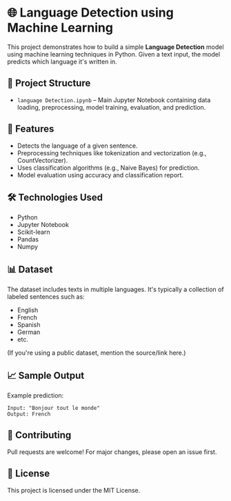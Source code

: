 # 🌐 Language Detection using Machine Learning

This project demonstrates how to build a simple **Language Detection** model using machine learning techniques in Python. Given a text input, the model predicts which language it's written in.

## 📂 Project Structure

* `language Detection.ipynb` – Main Jupyter Notebook containing data loading, preprocessing, model training, evaluation, and prediction.

## 🚀 Features

* Detects the language of a given sentence.
* Preprocessing techniques like tokenization and vectorization (e.g., CountVectorizer).
* Uses classification algorithms (e.g., Naive Bayes) for prediction.
* Model evaluation using accuracy and classification report.

## 🛠️ Technologies Used

* Python
* Jupyter Notebook
* Scikit-learn
* Pandas
* Numpy

## 📊 Dataset

The dataset includes texts in multiple languages. It's typically a collection of labeled sentences such as:

* English
* French
* Spanish
* German
* etc.

(If you're using a public dataset, mention the source/link here.)

## 📈 Sample Output

Example prediction:

```
Input: "Bonjour tout le monde"
Output: French
```

## 🤝 Contributing

Pull requests are welcome! For major changes, please open an issue first.

## 📄 License

This project is licensed under the MIT License.
